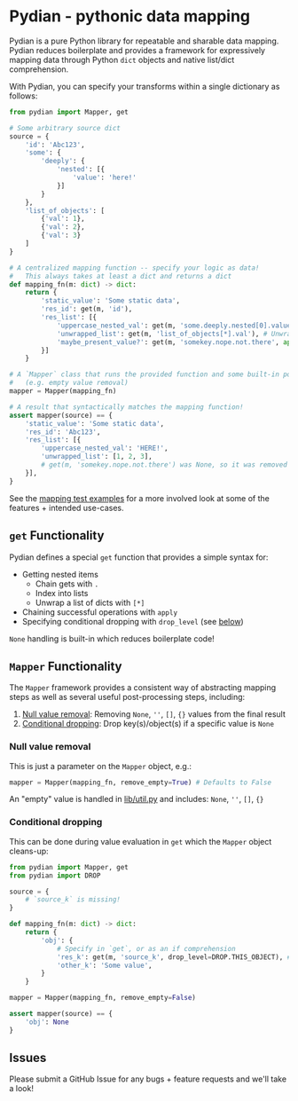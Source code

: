 # Pydian - pythonic data mapping

Pydian is a pure Python library for repeatable and sharable data mapping. Pydian reduces boilerplate and provides a framework for expressively mapping data through Python `dict` objects and native list/dict comprehension.

With Pydian, you can specify your transforms within a single dictionary as follows:
```python
from pydian import Mapper, get

# Some arbitrary source dict
source = {
    'id': 'Abc123',
    'some': {
        'deeply': {
            'nested': [{
                'value': 'here!'
            }]
        }
    },
    'list_of_objects': [
        {'val': 1},
        {'val': 2},
        {'val': 3}
    ]
}

# A centralized mapping function -- specify your logic as data!
#   This always takes at least a dict and returns a dict
def mapping_fn(m: dict) -> dict:
    return {
        'static_value': 'Some static data',
        'res_id': get(m, 'id'),
        'res_list': [{
            'uppercase_nested_val': get(m, 'some.deeply.nested[0].value', apply=str.upper), # Get deeply nested values
            'unwrapped_list': get(m, 'list_of_objects[*].val'), # Unwrap list structures with [*]
            'maybe_present_value?': get(m, 'somekey.nope.not.there', apply=str.upper), # Null-check handling is built-in!
        }]
    }

# A `Mapper` class that runs the provided function and some built-in post-processing features 
#   (e.g. empty value removal)
mapper = Mapper(mapping_fn)

# A result that syntactically matches the mapping function!
assert mapper(source) == {
    'static_value': 'Some static data',
    'res_id': 'Abc123',
    'res_list': [{
        'uppercase_nested_val': 'HERE!',
        'unwrapped_list': [1, 2, 3],
        # get(m, 'somekey.nope.not.there') was None, so it was removed automatically from the result
    }],
}
```

See the [mapping test examples](./tests/test_mapping.py) for a more involved look at some of the features + intended use-cases.

## `get` Functionality
Pydian defines a special `get` function that provides a simple syntax for:
- Getting nested items
    - Chain gets with `.`
    - Index into lists
    - Unwrap a list of dicts with `[*]`
- Chaining successful operations with `apply`
- Specifying conditional dropping with `drop_level` (see [below](./README.md#conditional-dropping))

`None` handling is built-in which reduces boilerplate code!

## `Mapper` Functionality
The `Mapper` framework provides a consistent way of abstracting mapping steps as well as several useful post-processing steps, including:
1. [Null value removal](./README.md#null-value-removal): Removing `None`, `''`, `[]`, `{}` values from the final result
2. [Conditional dropping](./README.md#conditional-dropping): Drop key(s)/object(s) if a specific value is `None`

### Null value removal
This is just a parameter on the `Mapper` object, e.g.:
```python
mapper = Mapper(mapping_fn, remove_empty=True) # Defaults to False
```

An "empty" value is handled in [lib/util.py](./pydian/lib/util.py) and includes: `None`, `''`, `[]`, `{}`
### Conditional dropping
This can be done during value evaluation in `get` which the `Mapper` object cleans-up:
```python
from pydian import Mapper, get
from pydian import DROP

source = {
    # `source_k` is missing!
}

def mapping_fn(m: dict) -> dict:
    return {
        'obj': {
            # Specify in `get`, or as an if comprehension
            'res_k': get(m, 'source_k', drop_level=DROP.THIS_OBJECT), # Sets the entire object to `None` if this is `None`
            'other_k': 'Some value',
        }
    }

mapper = Mapper(mapping_fn, remove_empty=False)

assert mapper(source) == {
    'obj': None
}
```

## Issues

Please submit a GitHub Issue for any bugs + feature requests and we'll take a look!
